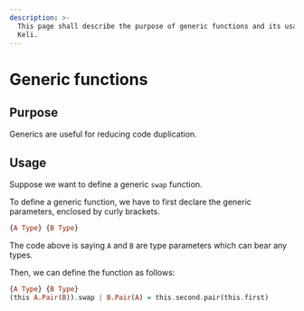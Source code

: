```yaml
---
description: >-
  This page shall describe the purpose of generic functions and its usage in
  Keli.
---
```


# Generic functions

## Purpose

Generics are useful for reducing code duplication.

## Usage

Suppose we want to define a generic `swap` function.

To define a generic function, we have to first declare the generic parameters, enclosed by curly brackets.

```haskell
{A Type} {B Type}
```

The code above is saying `A` and `B` are type parameters which can bear any types.

Then, we can define the function as follows:

```haskell
{A Type} {B Type}
(this A.Pair(B)).swap | B.Pair(A) = this.second.pair(this.first)
```


